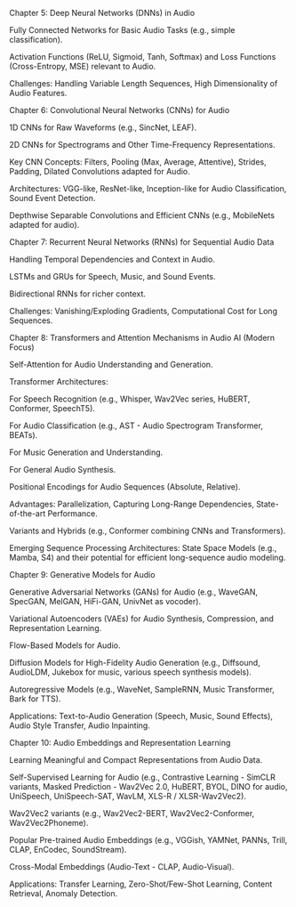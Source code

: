 Chapter 5: Deep Neural Networks (DNNs) in Audio

Fully Connected Networks for Basic Audio Tasks (e.g., simple classification).

Activation Functions (ReLU, Sigmoid, Tanh, Softmax) and Loss Functions (Cross-Entropy, MSE) relevant to Audio.

Challenges: Handling Variable Length Sequences, High Dimensionality of Audio Features.

Chapter 6: Convolutional Neural Networks (CNNs) for Audio

1D CNNs for Raw Waveforms (e.g., SincNet, LEAF).

2D CNNs for Spectrograms and Other Time-Frequency Representations.

Key CNN Concepts: Filters, Pooling (Max, Average, Attentive), Strides, Padding, Dilated Convolutions adapted for Audio.

Architectures: VGG-like, ResNet-like, Inception-like for Audio Classification, Sound Event Detection.

Depthwise Separable Convolutions and Efficient CNNs (e.g., MobileNets adapted for audio).

Chapter 7: Recurrent Neural Networks (RNNs) for Sequential Audio Data

Handling Temporal Dependencies and Context in Audio.

LSTMs and GRUs for Speech, Music, and Sound Events.

Bidirectional RNNs for richer context.

Challenges: Vanishing/Exploding Gradients, Computational Cost for Long Sequences.

Chapter 8: Transformers and Attention Mechanisms in Audio AI (Modern Focus)

Self-Attention for Audio Understanding and Generation.

Transformer Architectures:

For Speech Recognition (e.g., Whisper, Wav2Vec series, HuBERT, Conformer, SpeechT5).

For Audio Classification (e.g., AST - Audio Spectrogram Transformer, BEATs).

For Music Generation and Understanding.

For General Audio Synthesis.

Positional Encodings for Audio Sequences (Absolute, Relative).

Advantages: Parallelization, Capturing Long-Range Dependencies, State-of-the-art Performance.

Variants and Hybrids (e.g., Conformer combining CNNs and Transformers).

Emerging Sequence Processing Architectures: State Space Models (e.g., Mamba, S4) and their potential for efficient long-sequence audio modeling.

Chapter 9: Generative Models for Audio

Generative Adversarial Networks (GANs) for Audio (e.g., WaveGAN, SpecGAN, MelGAN, HiFi-GAN, UnivNet as vocoder).

Variational Autoencoders (VAEs) for Audio Synthesis, Compression, and Representation Learning.

Flow-Based Models for Audio.

Diffusion Models for High-Fidelity Audio Generation (e.g., Diffsound, AudioLDM, Jukebox for music, various speech synthesis models).

Autoregressive Models (e.g., WaveNet, SampleRNN, Music Transformer, Bark for TTS).

Applications: Text-to-Audio Generation (Speech, Music, Sound Effects), Audio Style Transfer, Audio Inpainting.

Chapter 10: Audio Embeddings and Representation Learning

Learning Meaningful and Compact Representations from Audio Data.

Self-Supervised Learning for Audio (e.g., Contrastive Learning - SimCLR variants, Masked Prediction - Wav2Vec 2.0, HuBERT, BYOL, DINO for audio, UniSpeech, UniSpeech-SAT, WavLM, XLS-R / XLSR-Wav2Vec2).

Wav2Vec2 variants (e.g., Wav2Vec2-BERT, Wav2Vec2-Conformer, Wav2Vec2Phoneme).

Popular Pre-trained Audio Embeddings (e.g., VGGish, YAMNet, PANNs, Trill, CLAP, EnCodec, SoundStream).

Cross-Modal Embeddings (Audio-Text - CLAP, Audio-Visual).

Applications: Transfer Learning, Zero-Shot/Few-Shot Learning, Content Retrieval, Anomaly Detection.
